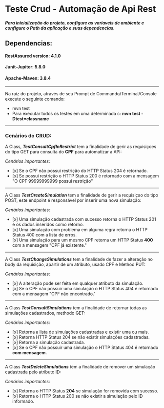 <h1>Teste Crud - Automação de Api Rest </h1>

<h5>Para inicialização do projeto, configure as variaveis de ambiente e configure o Path da aplicação e suas dependencias.</h5>

<h2>Dependencias:</h2>
<h4>RestAssured version: 4.1.0</h4>
<h4>Junit-Jupiter: 5.8.0</h4>
<h4>Apache-Maven: 3.8.4</h4>
 
<hr>

<span>Na raiz do projeto, através de seu Prompt de Commando/Terminal/Console execute o seguinte comando:</span>

<ul> <li>mvn test</li>
        <li> Para executar todos os testes em uma determinada c: <b>mvn test -Dtest=classname</b> </li>
</ul>

<hr>

<h3>Cenários do CRUD:</h3>

<span>A Class, <b>*TestConsultCpfInRestrict*</b> tem a finalidade de gerir as requisiçoes do tipo GET para consulta do <b>CPF</b> para automatizar a API:</span>


<span>_Cenários importantes_:</span>

<ul>
    <li>[x] Se o CPF não possui restrição do HTTP Status 204 é retornado.</li>
    <li>[x] Se possui restrição o HTTP Status 200 é retornado com a mensagem "O CPF
            99999999999 possui restrição"</li>
  </ul>

<hr>

<span>A Class <b>*TestCreateSimulation*</b> tem a finalidade de gerir a requisiçao do tipo POST, este endpoint é responsável por inserir uma nova simulação: </span>

<span>_Cenários importantes_:</span>

<ul>
     <li>[x] Uma simulação cadastrada com sucesso retorna o HTTP Status 201 e os dados inseridos como retorno.</li>
     <li>[x] Uma simulação com problema em alguma regra retorna o HTTP Status 400 com a lista de erros.</li>
     <li>[x] Uma simulação para um mesmo CPF retorna um HTTP Status <b>400</b> com a mensagem
            "CPF já existente." </li>
 
</ul>

<hr>

<span>A Class <b>*TestChangeSimulations*</b> tem a finalidade de fazer a alteração no body da requisição, apartir de um atributo, usado CPF e Method PUT: <span>

<span>_Cenários importantes_:</span>

<ul>
    <li>[x] A alteração pode ser feita em qualquer atributo da simulação.</li>
    <li>[x] Se o CPF não possuir uma simulação o HTTP Status 404 é retornado com a
            mensagem "CPF não encontrado." </li>

</ul>

<hr>

<span>A Class <b>*TestConsultSimulations*</b> tem a finalidade de retornar todas as simulações cadastrados, methodo GET:</span>

<span>_Cenários importantes_:</span>

<ul>
    <li>[x] Retorna a lista de simulações cadastradas e existir uma ou mais.</li>
    <li>[x] Retorna HTTP Status 204 se não existir simulações cadastradas.</li>
    <li>[x] Retorna a simulação cadastrada.</li>
    <li>[x] Se o CPF não possuir uma simulação o HTTP Status 404 é retornado <b>com mensagem.</b></li>
</ul>

<hr>



<span>A Class <b>*TestDeleteSimulations*</b> tem a finalidade de remover um simulação cadastrada pelo atributo ID:</span>

<span>_Cenários importantes_:</span>

<ul>
    <li>[x] Retorna o HTTP Status <b>204</b> se simulação for removida com sucesso.</li>
    <li>[x]  Retorna o HTTP Status 200 se não existir a simulação pelo ID informado.</li>

</ul>

